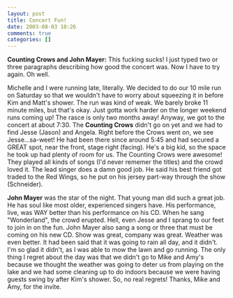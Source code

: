 ```yaml
---
layout: post
title: Concert Fun!
date: 2003-08-03 10:26
comments: true
categories: []
---
```

<b>Counting Crows and John Mayer:</b>
This fucking sucks! I just typed two or three paragraphs describing how good the concert was. Now I have to try again. Oh well.

Michelle and I were running late, literally. We decided to do our 10 mile run on Saturday so that we wouldn't have to worry about squeezing it in before Kim and Matt's shower. The run was kind of weak. We barely broke 11 minute miles, but that's okay. Just gotta work harder on the longer weekend runs coming up! The rasce is only two months away! Anyway, we got to the concert at about 7:30. The <b>Counting Crows</b> didn't go on yet and we had to find Jesse (Jason) and Angela. Right before the Crows went on, we see Jesse...sa-weet! He had been there since around 5:45 and had secured a GREAT spot, near the front, stage right (facing). He's a big kid, so the space he took up had plenty of room for us. The Counting Crows were awesome! They played all kinds of songs (I'd never rememer the titles) and the crowd loved it. The lead singer does a damn good job. He said his best friend got traded to the Red Wings, so he put on his jersey part-way through the show (Schneider).

<b>John Mayer</b> was the star of the night. That young man did such a great job. He has soul like most older, experienced singers have. His performance, live, was WAY better than his performance on his CD. When he sang "Wonderland", the crowd erupted. Hell, even Jesse and I sprang to our feet to join in on the fun. John Mayer also sang a song or three that must be coming on his new CD. Show was great, company was great. Weather was even better. It had been said that it was going to rain all day, and it didn't. I'm so glad it didn't, as I was able to mow the lawn and go running. The only thing I regret about the day was that we didn't go to Mike and Amy's because we thought the weather was going to deter us from playing on the lake and we had some cleaning up to do indoors because we were having guests swing by after Kim's shower. So, no real regrets! Thanks, Mike and Amy, for the invite.

